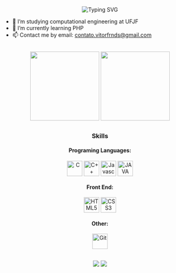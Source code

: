 <div align="center">
  <img src="https://readme-typing-svg.herokuapp.com?color=%23DD6387&center=true&vCenter=true&lines=Hello!+I+am+Vitor!;Welcome+to+my+profile!" alt="Typing       SVG">
   <br>
</div>

- 🔭 I’m studying computational engineering at UFJF
- 🌱 I’m currently learning PHP
- 📫 Contact me by email: contato.vitorfrnds@gmail.com

##

<div align="center">
  <img height="180em" width="auto" align="center" src="https://github-readme-stats.vercel.app/api?username=vitor-frnds&show_icons=true&theme=dracula&include_all_commits=false&count_private=true"/>
  <img height="180em" width="auto" align="center"" src="https://github-readme-stats.vercel.app/api/top-langs/?username=vitor-frnds&layout=compact&langs_count=7&theme=dracula"/>
</div>

##

<h3 align="center">Skills</h3>
<h4 align="center">Programing Languages:</h4>
<div align="center">
  <img align="center" alt="C" height="40" width="40" src="https://cdn.jsdelivr.net/gh/devicons/devicon/icons/c/c-original.svg">
  <img align="center" alt="C++" height="40" width="40" src="https://cdn.jsdelivr.net/gh/devicons/devicon/icons/cplusplus/cplusplus-original.svg">
  <img align="center" alt='Javascript' height="40" width="40" src="https://cdn.jsdelivr.net/gh/devicons/devicon/icons/javascript/javascript-original.svg" />
  <img align="center" alt='JAVA' height="40" width="40" src="https://cdn.jsdelivr.net/gh/devicons/devicon/icons/java/java-original-wordmark.svg" />
</div>

<h4 align="center">Front End:</h4>
<div align="center">
  <img align="center" alt='HTML5' height="40" width="40" src="https://cdn.jsdelivr.net/gh/devicons/devicon/icons/html5/html5-original.svg" />
  <img align="center" alt='CSS3' height="40" width="40" src="https://cdn.jsdelivr.net/gh/devicons/devicon/icons/css3/css3-original.svg" />
</div>                                                                                                                                        

<h4 align="center">Other:</h4>
<div align="center">
  <img alt='Git' height="40" width="40" src="https://cdn.jsdelivr.net/gh/devicons/devicon/icons/git/git-original.svg" />
</div>

##

<div align="center"> 
  <a href="https://www.instagram.com/vitor.frnds/" target="_blank"><img src="https://img.shields.io/badge/-Instagram-%23E4405F?style=for-the-badge&logo=instagram&logoColor=white" target="_blank"></a>
  <a href = "mailto:contato.vitorfrnds@gmail.com"><img src="https://img.shields.io/badge/-Gmail-%23333?style=for-the-badge&logo=gmail&logoColor=white" target="_blank"></a> 
</div>

